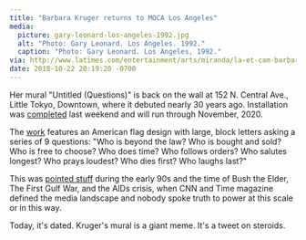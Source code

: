 ```yaml
---
title: "Barbara Kruger returns to MOCA Los Angeles"
media:
  picture: gary-leonard-los-angeles-1992.jpg
  alt: "Photo: Gary Leonard. Los Angeles. 1992."
  caption: "Photo: Gary Leonard. Los Angeles, 1992."
via: http://www.latimes.com/entertainment/arts/miranda/la-et-cam-barbara-kruger-moca-mural-20181018-story.html
date: 2018-10-22 20:19:20 -0700
---
```


Her mural "Untitled (Questions)" is back on the wall at 152 N. Central Ave., Little Tokyo, Downtown, where it debuted nearly 30 years ago. Installation was [completed](https://twitter.com/MOCAlosangeles/status/1053755357686751233) last weekend and will run through November, 2020.

The [work](https://www.wikiart.org/en/barbara-kruger/untitled-questions-1991) features an American flag design with large, block letters asking a series of 9 questions: "Who is beyond the law? Who is bought and sold? Who is free to choose? Who does time? Who follows orders? Who salutes longest? Who prays loudest? Who dies first? Who laughs last?"

This was [pointed stuff](http://www.latimes.com/entertainment/arts/miranda/la-et-cam-barbara-kruger-moca-mural-20181018-story.html) during the early 90s and the time of Bush the Elder, The First Gulf War, and the AIDs crisis, when CNN and Time magazine defined the media landscape and nobody spoke truth to power at this scale or in this way.

Today, it's dated. Kruger's mural is a giant meme. It's a tweet on steroids.

<!--
I like Kruger. I like "You are Not Yourself" and "Your Body is a Battleground," pointed work that exists outside historical context and whose complaints aren't so completely tired. I even liked ["Questions"](https://www.wikiart.org/en/barbara-kruger/untitled-questions-1991) when it debuted, back during the First Gulf War in 1991.

"I think so much of art now, particularly in this country, is about gestures, not beliefs" --- Jamie Reid
-->
